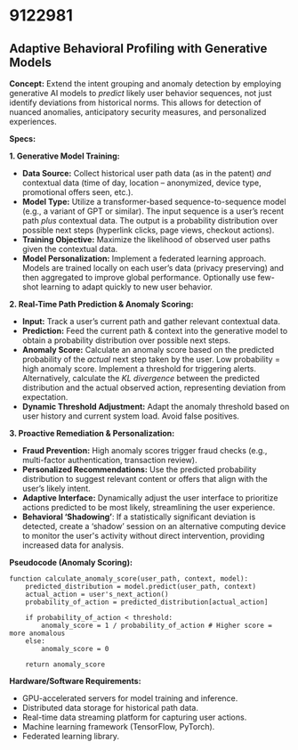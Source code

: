 # 9122981

## Adaptive Behavioral Profiling with Generative Models

**Concept:** Extend the intent grouping and anomaly detection by employing generative AI models to *predict* likely user behavior sequences, not just identify deviations from historical norms. This allows for detection of nuanced anomalies, anticipatory security measures, and personalized experiences.

**Specs:**

**1. Generative Model Training:**

*   **Data Source:** Collect historical user path data (as in the patent) *and* contextual data (time of day, location – anonymized, device type, promotional offers seen, etc.).
*   **Model Type:** Utilize a transformer-based sequence-to-sequence model (e.g., a variant of GPT or similar).  The input sequence is a user’s recent path *plus* contextual data. The output is a probability distribution over possible next steps (hyperlink clicks, page views, checkout actions).
*   **Training Objective:** Maximize the likelihood of observed user paths given the contextual data.
*   **Model Personalization:** Implement a federated learning approach. Models are trained locally on each user’s data (privacy preserving) and then aggregated to improve global performance.  Optionally use few-shot learning to adapt quickly to new user behavior.

**2. Real-Time Path Prediction & Anomaly Scoring:**

*   **Input:** Track a user’s current path and gather relevant contextual data.
*   **Prediction:** Feed the current path & context into the generative model to obtain a probability distribution over possible next steps.
*   **Anomaly Score:** Calculate an anomaly score based on the predicted probability of the *actual* next step taken by the user.  Low probability = high anomaly score.  Implement a threshold for triggering alerts.  Alternatively, calculate the *KL divergence* between the predicted distribution and the actual observed action, representing deviation from expectation.
*   **Dynamic Threshold Adjustment:**  Adapt the anomaly threshold based on user history and current system load.  Avoid false positives.

**3. Proactive Remediation & Personalization:**

*   **Fraud Prevention:**  High anomaly scores trigger fraud checks (e.g., multi-factor authentication, transaction review).
*   **Personalized Recommendations:**  Use the predicted probability distribution to suggest relevant content or offers that align with the user’s likely intent.
*   **Adaptive Interface:**  Dynamically adjust the user interface to prioritize actions predicted to be most likely, streamlining the user experience.
*    **Behavioral ‘Shadowing’**: If a statistically significant deviation is detected, create a ‘shadow’ session on an alternative computing device to monitor the user's activity without direct intervention, providing increased data for analysis.

**Pseudocode (Anomaly Scoring):**

```
function calculate_anomaly_score(user_path, context, model):
    predicted_distribution = model.predict(user_path, context)
    actual_action = user's_next_action()
    probability_of_action = predicted_distribution[actual_action]

    if probability_of_action < threshold:
        anomaly_score = 1 / probability_of_action # Higher score = more anomalous
    else:
        anomaly_score = 0

    return anomaly_score
```

**Hardware/Software Requirements:**

*   GPU-accelerated servers for model training and inference.
*   Distributed data storage for historical path data.
*   Real-time data streaming platform for capturing user actions.
*   Machine learning framework (TensorFlow, PyTorch).
*   Federated learning library.